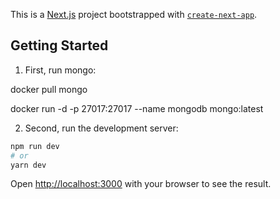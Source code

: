 This is a [Next.js](https://nextjs.org/) project bootstrapped with [`create-next-app`](https://github.com/vercel/next.js/tree/canary/packages/create-next-app).

## Getting Started

1. First, run mongo:

docker pull mongo

docker run -d -p 27017:27017 --name mongodb mongo:latest

2. Second, run the development server:

```bash
npm run dev
# or
yarn dev
```

Open [http://localhost:3000](http://localhost:3000) with your browser to see the result.
